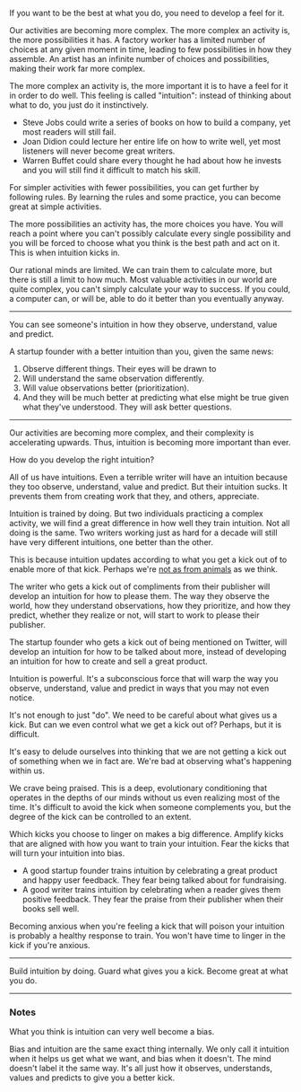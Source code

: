 If you want to be the best at what you do, you need to develop a feel for it.

Our activities are becoming more complex. The more complex an activity is, the more possibilities it has. A factory worker has a limited number of choices at any given moment in time, leading to few possibilities in how they assemble. An artist has an infinite number of choices and possibilities, making their work far more complex.

The more complex an activity is, the more important it is to have a feel for it in order to do well. This feeling is called "intuition": instead of thinking about what to do, you just do it instinctively.

- Steve Jobs could write a series of books on how to build a company, yet most readers will still fail.
- Joan Didion could lecture her entire life on how to write well, yet most listeners will never become great writers.
- Warren Buffet could share every thought he had about how he invests and you will still find it difficult to match his skill.

For simpler activities with fewer possibilities, you can get further by following rules. By learning the rules and some practice, you can become great at simple activities.

The more possibilities an activity has, the more choices you have. You will reach a point where you can't possibly calculate every single possibility and you will be forced to choose what you think is the best path and act on it. This is when intuition kicks in.

Our rational minds are limited. We can train them to calculate more, but there is still a limit to how much. Most valuable activities in our world are quite complex, you can't simply calculate your way to success. If you could, a computer can, or will be, able to do it better than you eventually anyway.

---

You can see someone's intuition in how they observe, understand, value and predict.

A startup founder with a better intuition than you, given the same news:
1. Observe different things. Their eyes will be drawn to 
2. Will understand the same observation differently.
3. Will value observations better (prioritization).
4. And they will be much better at predicting what else might be true given what they've understood. They will ask better questions.

---

Our activities are becoming more complex, and their complexity is accelerating upwards. Thus, intuition is becoming more important than ever.

How do you develop the right intuition?

All of us have intuitions. Even a terrible writer will have an intuition because they too observe, understand, value and predict. But their intuition sucks. It prevents them from creating work that they, and others, appreciate.

Intuition is trained by doing. But two individuals practicing a complex activity, we will find a great difference in how well they train intuition. Not all doing is the same. Two writers working just as hard for a decade will still have very different intuitions, one better than the other.

This is because intuition updates according to what you get a kick out of to enable more of that kick. Perhaps we're [not as from animals](https://en.wikipedia.org/wiki/Operant_conditioning) as we think.

The writer who gets a kick out of compliments from their publisher will develop an intuition for how to please them. The way they observe the world, how they understand observations, how they prioritize, and how they predict, whether they realize or not, will start to work to please their publisher.

The startup founder who gets a kick out of being mentioned on Twitter, will develop an intuition for how to be talked about more, instead of developing an intuition for how to create and sell a great product. 

Intuition is powerful. It's a subconscious force that will warp the way you observe, understand, value and predict in ways that you may not even notice.

It's not enough to just "do". We need to be careful about what gives us a kick. But can we even control what we get a kick out of? Perhaps, but it is difficult.

It's easy to delude ourselves into thinking that we are not getting a kick out of something when we in fact are. We're bad at observing what's happening within us. 

We crave being praised. This is a deep, evolutionary conditioning that operates in the depths of our minds without us even realizing most of the time. It's difficult to avoid the kick when someone complements you, but the degree of the kick can be controlled to an extent.

Which kicks you choose to linger on makes a big difference. Amplify kicks that are aligned with how you want to train your intuition. Fear the kicks that will turn your intuition into bias.

- A good startup founder trains intuition by celebrating a great product and happy user feedback. They fear being talked about for fundraising.
- A good writer trains intuition by celebrating when a reader gives them positive feedback. They fear the praise from their publisher when their books sell well.

Becoming anxious when you're feeling a kick that will poison your intuition is probably a healthy response to train. You won't have time to linger in the kick if you're anxious.

---

Build intuition by doing. Guard what gives you a kick. Become great at what you do.

---


### Notes

What you think is intuition can very well become a bias.

Bias and intuition are the same exact thing internally. We only call it intuition when it helps us get what we want, and bias when it doesn't. The mind doesn't label it the same way. It's all just how it observes, understands, values and predicts to give you a better kick.










